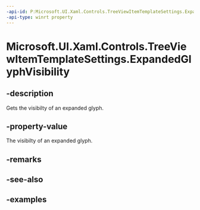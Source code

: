 ```yaml
---
-api-id: P:Microsoft.UI.Xaml.Controls.TreeViewItemTemplateSettings.ExpandedGlyphVisibility
-api-type: winrt property
---
```


<!-- Property syntax.
public Visibility ExpandedGlyphVisibility { get; }
-->

# Microsoft.UI.Xaml.Controls.TreeViewItemTemplateSettings.ExpandedGlyphVisibility

## -description

Gets the visibilty of an expanded glyph.

## -property-value

The visibilty of an expanded glyph.

## -remarks

## -see-also

## -examples

